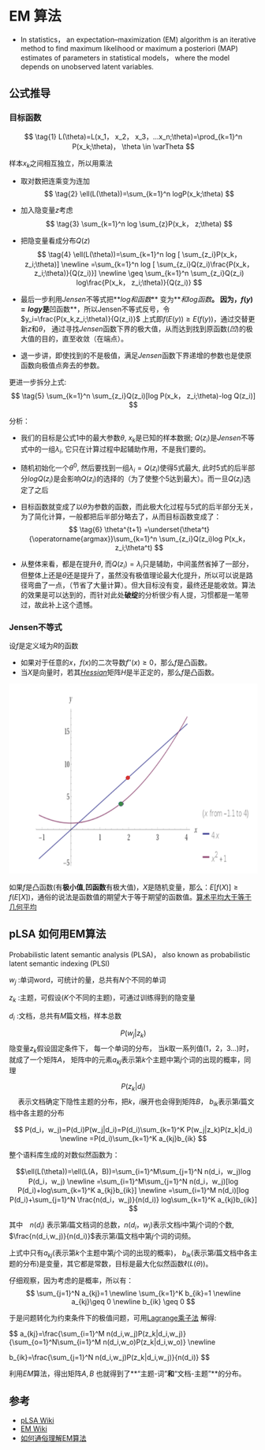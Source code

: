 # EM 算法　
- In statistics， an expectation–maximization (EM) algorithm is an iterative method to find maximum likelihood or maximum a posteriori (MAP) estimates of parameters in statistical models， where the model depends on unobserved latent variables.


## 公式推导

### 目标函数
$$
\tag{1}
L(\theta)=L(x_1， x_2， x_3，...x_n;\theta)=\prod_{k=1}^n P(x_k;\theta)， \theta \in \varTheta
$$

样本$x_k$之间相互独立，所以用乘法

- 取对数把连乘变为连加
$$
\tag{2}
\ell(L(\theta))=\sum_{k=1}^n logP(x_k;\theta)
$$

- 加入隐变量$z$考虑
$$
\tag{3}
\sum_{k=1}^n log \sum_{z}P(x_k， z;\theta)
$$

- 把隐变量看成分布$Q(z)$
$$
\tag{4}
\ell(L(\theta))=\sum_{k=1}^n log [ \sum_{z_i}P(x_k， z_i;\theta)] \newline 
=\sum_{k=1}^n log [ \sum_{z_i}Q(z_i)\frac{P(x_k， z_i;\theta)}{Q(z_i)}]
\newline
\geq \sum_{k=1}^n \sum_{z_i}Q(z_i) log\frac{P(x_k， z_i;\theta)}{Q(z_i)}
$$

- 最后一步利用$Jensen$不等式把**$log和函数$** 变为**$和log函数$**。
因为，$f(y)=log y$是**凹函数**，所以Jensen不等式反号，令$y_i=\frac{P(x_k,z_i;\theta)}{Q(z_i)}$
上式即$f(E(y)) \geq E(f(y))$，通过交替更新$z$和$\theta$， 通过寻找$Jensen$函数下界的极大值，从而达到找到原函数(*凹*)的极大值的目的，直至收敛（在端点）。
- 退一步讲，即使找到的不是极值，满足$Jensen$函数下界递增的参数也是使原函数向极值点奔去的参数。

更进一步拆分上式:
$$
\tag{5}
\sum_{k=1}^n \sum_{z_i}Q(z_i)[log P(x_k， z_i;\theta)-log Q(z_i)]
$$

分析：
- 我们的目标是公式$1$中的最大参数$\theta$, $x_k$是已知的样本数据; $Q(z_i)$是$Jensen$不等式中的一组$\lambda_i$, 它只在计算过程中起辅助作用，不是我们要的。
- 随机初始化一个$\theta^0$, 然后要找到一组$\lambda_i=Q(z_i)$使得$5$式最大, 此时$5$式的后半部分$log Q(z_i)$是会影响$Q(z_i)$的选择的（为了使整个$5$达到最大）。而一旦$Q(z_i)$选定了之后
- 目标函数就变成了以$\theta$为参数的函数，而此极大化过程与$5$式的后半部分无关，为了简化计算，一般都把后半部分略去了，从而目标函数变成了：
$$
\tag{6}
\theta^{t+1} =\underset{\theta^t}{\operatorname{argmax}}\sum_{k=1}^n \sum_{z_i}Q(z_i)log P(x_k， z_i;\theta^t)
$$ 

- 从整体来看，都是在提升$\theta$, 而$Q(z_i)=\lambda_i$只是辅助，中间虽然省掉了一部分，但整体上还是$\theta$还是提升了，虽然没有极值理论最大化提升，所以可以说是路径弯曲了一点，（节省了大量计算）。但大目标没有变，最终还是能收敛。算法的效果是可以达到的，而针对此处**破绽**的分析很少有人提，习惯都是一笔带过，故此补上这个遗憾。

### Jensen不等式
设$f$是定义域为$R$的函数

- 如果对于任意的$x，f(x)$的二次导数$f''(x) \geq 0$，那么$f$是凸函数。
- 当$X$是向量时，若其[$Hessian$](AI/ML/hessian.md)矩阵$H$是半正定的，那么$f$是凸函数。

![Jensen](Jensen.png ':size=300*200')

如果$f$是凸函数(有**极小值**,**凹函数**有极大值)，$X$是随机变量，那么：$E[f(X)] \geq f(E[X])$，通俗的说法是函数值的期望大于等于期望的函数值。[算术平均大于等于几何平均](http://mathworld.wolfram.com/JensensInequality.html)

## pLSA 如何用EM算法
Probabilistic latent semantic analysis (PLSA)， also known as probabilistic latent semantic indexing (PLSI)


$w_j$ :单词word，可统计的量，总共有$N$个不同的单词

$z_k$ :主题，可假设($K$个不同的主题)，可通过训练得到的隐变量

$d_i$ :文档，总共有$M$篇文档，样本总数


$$P(w_j|z_k)$$ 隐变量$z_k$假设固定条件下， 每一个单词的分布， 当$k$取一系列值$(1，2，3...)$时，就成了一个矩阵$A$， 矩阵中的元素$a_{kj}$表示第$k$个主题中第$j$个词的出现的概率，同理

$$P(z_k|d_i)$$　
表示文档确定下隐性主题的分布，把$k，i$展开也会得到矩阵$B$， $b_{ik}$表示第$i$篇文档中各主题的分布


$$
P(d_i，w_j)=P(d_i)P(w_j|d_i)=P(d_i)\sum_{k=1}^K P(w_j|z_k)P(z_k|d_i) \newline =P(d_i)\sum_{k=1}^K a_{kj}b_{ik}
$$

整个语料库生成的对数似然函数为：

$$\ell(L(\theta))=\ell(L(A，B))=\sum_{i=1}^M\sum_{j=1}^N n(d_i，w_j)log P(d_i，w_j) \newline
=\sum_{i=1}^M\sum_{j=1}^N n(d_i，w_j)[log P(d_i)+log\sum_{k=1}^K a_{kj}b_{ik}]
\newline
=\sum_{i=1}^M n(d_i)[log P(d_i)+\sum_{j=1}^N \frac{n(d_i，w_j)}{n(d_i)} log\sum_{k=1}^K a_{kj}b_{ik}]
$$

其中　$n(d_i)$ 表示第$i$篇文档词的总数，$n(d_i，w_j)$表示文档$i$中第$j$个词的个数, $\frac{n(d_i,w_j)}{n(d_i)}$表示第$i$篇文档中第$j$个词的词频。


上式中只有$a_{kj}$(表示第$k$个主题中第$j$个词的出现的概率)， $b_{ik}$(表示第$i$篇文档中各主题的分布)是变量，其它都是常数，目标是最大化似然函数$\ell(L(\theta))$。

仔细观察，因为考虑的是概率，所以有：
$$
\sum_{j=1}^N a_{kj}=1 \newline
\sum_{k=1}^K b_{ik}=1 \newline
a_{kj}\geq 0 \newline b_{ik} \geq 0
$$

于是问题转化为约束条件下的极值问题，可用[Lagrange乘子法](AI/ML/Lagrange.md) 解得:

$$
a_{kj}=\frac{\sum_{i=1}^M n(d_i,w_j)P(z_k|d_i,w_j)}{\sum_{o=1}^N\sum_{i=1}^M n(d_i,w_o)P(z_k|d_i,w_o)} \newline 

b_{ik}=\frac{\sum_{j=1}^N n(d_i,w_j)P(z_k|d_i,w_j)}{n(d_i)}
$$

利用$EM$算法，得出矩阵$A,B$ 也就得到了**“主题-词”**和**“文档-主题”**的分布。

## 参考
- [pLSA Wiki](https://en.wikipedia.org/wiki/Probabilistic_latent_semantic_analysis)
- [EM Wiki](https://en.wikipedia.org/wiki/Expectation%E2%80%93maximization_algorithm)
- [如何通俗理解EM算法](https://blog.csdn.net/v_july_v/article/details/81708386)
